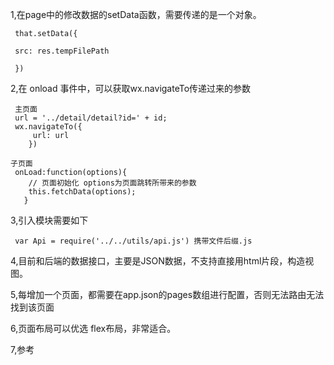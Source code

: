 1,在page中的修改数据的setData函数，需要传递的是一个对象。

     that.setData({

     src: res.tempFilePath

     })

2,在 onload 事件中，可以获取wx.navigateTo传递过来的参数
     
     主页面
     url = '../detail/detail?id=' + id;
     wx.navigateTo({
         url: url
        })

    子页面 
     ​onLoad:function(options){
        // 页面初始化 options为页面跳转所带来的参数
        this.fetchData(options);
       }

3,引入模块需要如下

     var Api = require('../../utils/api.js') 携带文件后缀.js

4,目前和后端的数据接口，主要是JSON数据，不支持直接用html片段，构造视图。

5,每增加一个页面，都需要在app.json的pages数组进行配置，否则无法路由无法找到该页面

6,页面布局可以优选 flex布局，非常适合。

7,参考


